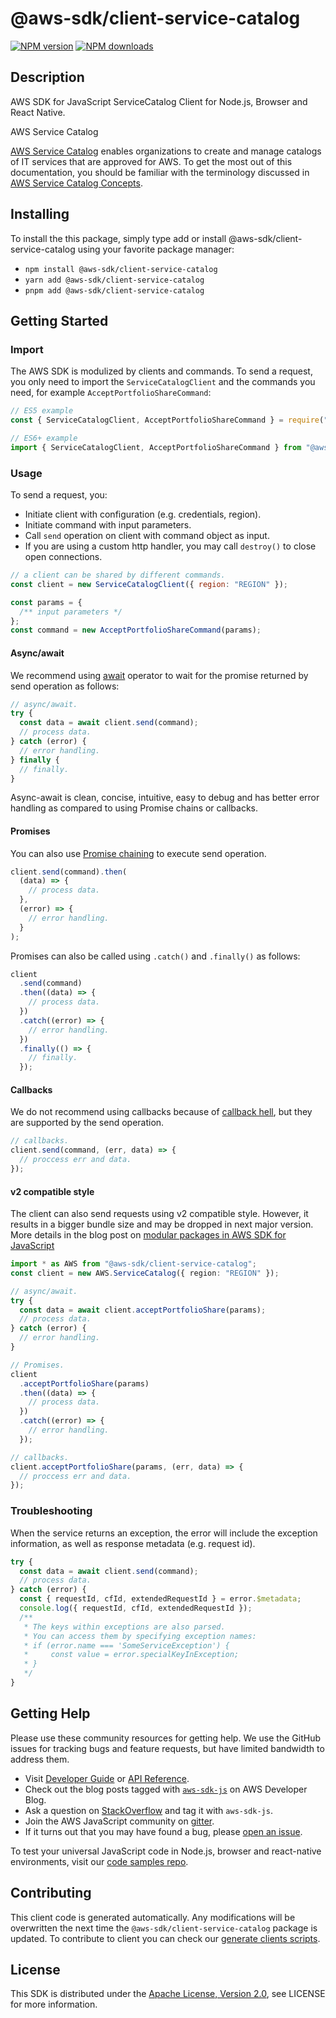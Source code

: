 # @aws-sdk/client-service-catalog

[![NPM version](https://img.shields.io/npm/v/@aws-sdk/client-service-catalog/latest.svg)](https://www.npmjs.com/package/@aws-sdk/client-service-catalog)
[![NPM downloads](https://img.shields.io/npm/dm/@aws-sdk/client-service-catalog.svg)](https://www.npmjs.com/package/@aws-sdk/client-service-catalog)

## Description

AWS SDK for JavaScript ServiceCatalog Client for Node.js, Browser and React Native.

<fullname>AWS Service Catalog</fullname>

<p>
<a href="https://aws.amazon.com/servicecatalog/">AWS Service Catalog</a> enables
organizations to create and manage catalogs of IT services that are approved for AWS. To
get the most out of this documentation, you should be familiar with the terminology
discussed in <a href="http://docs.aws.amazon.com/servicecatalog/latest/adminguide/what-is_concepts.html">AWS Service Catalog
Concepts</a>.</p>

## Installing

To install the this package, simply type add or install @aws-sdk/client-service-catalog
using your favorite package manager:

- `npm install @aws-sdk/client-service-catalog`
- `yarn add @aws-sdk/client-service-catalog`
- `pnpm add @aws-sdk/client-service-catalog`

## Getting Started

### Import

The AWS SDK is modulized by clients and commands.
To send a request, you only need to import the `ServiceCatalogClient` and
the commands you need, for example `AcceptPortfolioShareCommand`:

```js
// ES5 example
const { ServiceCatalogClient, AcceptPortfolioShareCommand } = require("@aws-sdk/client-service-catalog");
```

```ts
// ES6+ example
import { ServiceCatalogClient, AcceptPortfolioShareCommand } from "@aws-sdk/client-service-catalog";
```

### Usage

To send a request, you:

- Initiate client with configuration (e.g. credentials, region).
- Initiate command with input parameters.
- Call `send` operation on client with command object as input.
- If you are using a custom http handler, you may call `destroy()` to close open connections.

```js
// a client can be shared by different commands.
const client = new ServiceCatalogClient({ region: "REGION" });

const params = {
  /** input parameters */
};
const command = new AcceptPortfolioShareCommand(params);
```

#### Async/await

We recommend using [await](https://developer.mozilla.org/en-US/docs/Web/JavaScript/Reference/Operators/await)
operator to wait for the promise returned by send operation as follows:

```js
// async/await.
try {
  const data = await client.send(command);
  // process data.
} catch (error) {
  // error handling.
} finally {
  // finally.
}
```

Async-await is clean, concise, intuitive, easy to debug and has better error handling
as compared to using Promise chains or callbacks.

#### Promises

You can also use [Promise chaining](https://developer.mozilla.org/en-US/docs/Web/JavaScript/Guide/Using_promises#chaining)
to execute send operation.

```js
client.send(command).then(
  (data) => {
    // process data.
  },
  (error) => {
    // error handling.
  }
);
```

Promises can also be called using `.catch()` and `.finally()` as follows:

```js
client
  .send(command)
  .then((data) => {
    // process data.
  })
  .catch((error) => {
    // error handling.
  })
  .finally(() => {
    // finally.
  });
```

#### Callbacks

We do not recommend using callbacks because of [callback hell](http://callbackhell.com/),
but they are supported by the send operation.

```js
// callbacks.
client.send(command, (err, data) => {
  // proccess err and data.
});
```

#### v2 compatible style

The client can also send requests using v2 compatible style.
However, it results in a bigger bundle size and may be dropped in next major version. More details in the blog post
on [modular packages in AWS SDK for JavaScript](https://aws.amazon.com/blogs/developer/modular-packages-in-aws-sdk-for-javascript/)

```ts
import * as AWS from "@aws-sdk/client-service-catalog";
const client = new AWS.ServiceCatalog({ region: "REGION" });

// async/await.
try {
  const data = await client.acceptPortfolioShare(params);
  // process data.
} catch (error) {
  // error handling.
}

// Promises.
client
  .acceptPortfolioShare(params)
  .then((data) => {
    // process data.
  })
  .catch((error) => {
    // error handling.
  });

// callbacks.
client.acceptPortfolioShare(params, (err, data) => {
  // proccess err and data.
});
```

### Troubleshooting

When the service returns an exception, the error will include the exception information,
as well as response metadata (e.g. request id).

```js
try {
  const data = await client.send(command);
  // process data.
} catch (error) {
  const { requestId, cfId, extendedRequestId } = error.$metadata;
  console.log({ requestId, cfId, extendedRequestId });
  /**
   * The keys within exceptions are also parsed.
   * You can access them by specifying exception names:
   * if (error.name === 'SomeServiceException') {
   *     const value = error.specialKeyInException;
   * }
   */
}
```

## Getting Help

Please use these community resources for getting help.
We use the GitHub issues for tracking bugs and feature requests, but have limited bandwidth to address them.

- Visit [Developer Guide](https://docs.aws.amazon.com/sdk-for-javascript/v3/developer-guide/welcome.html)
  or [API Reference](https://docs.aws.amazon.com/AWSJavaScriptSDK/v3/latest/index.html).
- Check out the blog posts tagged with [`aws-sdk-js`](https://aws.amazon.com/blogs/developer/tag/aws-sdk-js/)
  on AWS Developer Blog.
- Ask a question on [StackOverflow](https://stackoverflow.com/questions/tagged/aws-sdk-js) and tag it with `aws-sdk-js`.
- Join the AWS JavaScript community on [gitter](https://gitter.im/aws/aws-sdk-js-v3).
- If it turns out that you may have found a bug, please [open an issue](https://github.com/aws/aws-sdk-js-v3/issues/new/choose).

To test your universal JavaScript code in Node.js, browser and react-native environments,
visit our [code samples repo](https://github.com/aws-samples/aws-sdk-js-tests).

## Contributing

This client code is generated automatically. Any modifications will be overwritten the next time the `@aws-sdk/client-service-catalog` package is updated.
To contribute to client you can check our [generate clients scripts](https://github.com/aws/aws-sdk-js-v3/tree/main/scripts/generate-clients).

## License

This SDK is distributed under the
[Apache License, Version 2.0](http://www.apache.org/licenses/LICENSE-2.0),
see LICENSE for more information.

